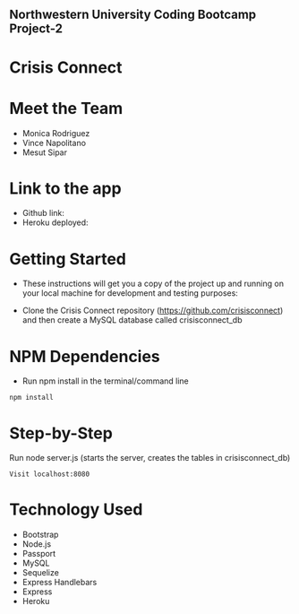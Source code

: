 ## Northwestern University Coding Bootcamp Project-2 

# Crisis Connect



# Meet the Team
* Monica Rodriguez
* Vince Napolitano
* Mesut Sipar

# Link to the app

* Github link:
* Heroku deployed:



# Getting Started

* These instructions will get you a copy of the project up and running on your local machine for development and testing purposes:

* Clone the Crisis Connect repository (https://github.com/crisisconnect) and then create a MySQL database called crisisconnect_db

# NPM Dependencies

* Run npm install in the terminal/command line
```
npm install
```


# Step-by-Step

Run node server.js (starts the server, creates the tables in crisisconnect_db)
```
Visit localhost:8080
```


# Technology Used

* Bootstrap
* Node.js
* Passport
* MySQL
* Sequelize
* Express Handlebars
* Express
* Heroku
